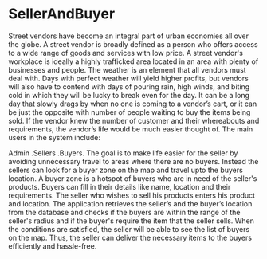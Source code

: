# SellerAndBuyer

Street vendors have become an integral part of urban economies all over the globe. A street vendor is broadly defined as a person who offers access to a wide range of goods and services with low price. A street vendor's workplace is ideally a highly trafficked area located in an area with plenty of businesses and people. The weather is an element that all vendors must deal with. Days with perfect weather will yield higher profits, but vendors will also have to contend with days of pouring rain, high winds, and biting cold in which they will be lucky to break even for the day. It can be a long day that slowly drags by when no one is coming to a vendor’s cart, or it can be just the opposite with number of people waiting to buy the items being sold. If the vendor knew the number of customer and their whereabouts and requirements, the vendor’s life would be much easier thought of. The main users in the system include:

Admin
.Sellers
.Buyers.
The goal is to make life easier for the seller by avoiding unnecessary travel to areas where there are no buyers. Instead the sellers can look for a buyer zone on the map and travel upto the buyers location. A buyer zone is a hotspot of buyers who are in need of the seller's products. Buyers can fill in their details like name, location and their requirements. The seller who wishes to sell his products enters his product and location. The application retrieves the seller’s and the buyer’s location from the database and checks if the buyers are within the range of the seller's radius and if the buyer's require the item that the seller sells. When the conditions are satisfied, the seller will be able to see the list of buyers on the map. Thus, the seller can deliver the necessary items to the buyers efficiently and hassle-free.

